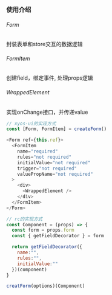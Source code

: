 ### 使用介绍

###### Form

封装表单和store交互的数据逻辑

###### FormItem

创建field，绑定事件, 处理props逻辑

###### WrappedElement

实现onChange接口，并传递value

```javascript
// xyos-ui的实现方式
const [Form, FormItem] = createForm()

<Form ref={this.ref}>
  <FormItem
    name="required"
    rules="not required"
    initialValue="not required"
    trigger="not required"
    valuePropName="not required"
  >
    <div>
      <WrappedElement />
    </div>
  </FormItem>
</Form>

// rc的实现方式
const Component = (props) => {
  const form = props.form
  const { getFieldDecorator } = form

  return getFieldDecorator({
    name:"",
    rules:"",
    initialValue:""
  })(component)
}

creatForm(options)(Component)
```